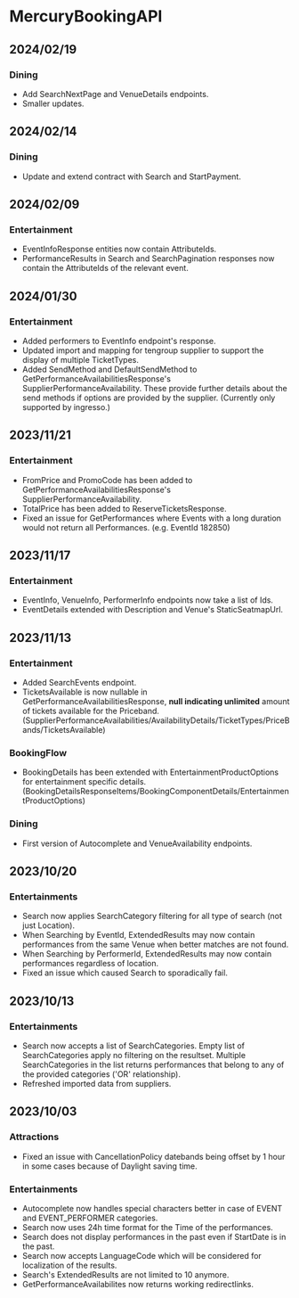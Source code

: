 # MercuryBookingAPI

## 2024/02/19
### Dining
  * Add SearchNextPage and VenueDetails endpoints.
  * Smaller updates.

## 2024/02/14
### Dining
  * Update and extend contract with Search and StartPayment.

## 2024/02/09
### Entertainment
  * EventInfoResponse entities now contain AttributeIds.
  * PerformanceResults in Search and SearchPagination responses now contain the AttributeIds of the relevant event.

## 2024/01/30
### Entertainment
  * Added performers to EventInfo endpoint's response.
  * Updated import and mapping for tengroup supplier to support the display of multiple TicketTypes.
  * Added SendMethod and DefaultSendMethod to GetPerformanceAvailabilitiesResponse's SupplierPerformanceAvailability. These provide further details about the send methods if options are provided by the supplier. (Currently only supported by ingresso.)

## 2023/11/21
### Entertainment
  * FromPrice and PromoCode has been added to GetPerformanceAvailabilitiesResponse's SupplierPerformanceAvailability.
  * TotalPrice has been added to ReserveTicketsResponse.
  * Fixed an issue for GetPerformances where Events with a long duration would not return all Performances. (e.g. EventId 182850)

## 2023/11/17
### Entertainment
  * EventInfo, VenueInfo, PerformerInfo endpoints now take a list of Ids.
  * EventDetails extended with Description and Venue's StaticSeatmapUrl.

## 2023/11/13
### Entertainment
  * Added SearchEvents endpoint.
  * TicketsAvailable is now nullable in GetPerformanceAvailabilitiesResponse, **null indicating unlimited** amount of tickets available for the Priceband. (SupplierPerformanceAvailabilities/AvailabilityDetails/TicketTypes/PriceBands/TicketsAvailable)

### BookingFlow
  * BookingDetails has been extended with EntertainmentProductOptions for entertainment specific details. (BookingDetailsResponseItems/BookingComponentDetails/EntertainmentProductOptions)

### Dining
  * First version of Autocomplete and VenueAvailability endpoints.

## 2023/10/20
### Entertainments
  * Search now applies SearchCategory filtering for all type of search (not just Location).
  * When Searching by EventId, ExtendedResults may now contain performances from the same Venue when better matches are not found.
  * When Searching by PerformerId, ExtendedResults may now contain performances regardless of location.
  * Fixed an issue which caused Search to sporadically fail.

## 2023/10/13
### Entertainments
  * Search now accepts a list of SearchCategories. Empty list of SearchCategories apply no filtering on the resultset. Multiple SearchCategories in the list returns performances that belong to any of the provided categories ('OR' relationship).
  * Refreshed imported data from suppliers.

## 2023/10/03
### Attractions
  * Fixed an issue with CancellationPolicy datebands being offset by 1 hour in some cases because of Daylight saving time.

### Entertainments
  * Autocomplete now handles special characters better in case of EVENT and EVENT_PERFORMER categories.
  * Search now uses 24h time format for the Time of the performances.
  * Search does not display performances in the past even if StartDate is in the past.
  * Search now accepts LanguageCode which will be considered for localization of the results.
  * Search's ExtendedResults are not limited to 10 anymore.
  * GetPerformanceAvailabilites now returns working redirectlinks.
